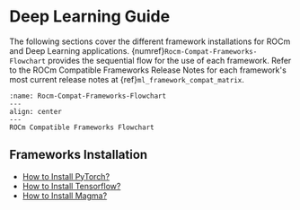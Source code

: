 # Deep Learning Guide

The following sections cover the different framework installations for ROCm and
Deep Learning applications. {numref}`Rocm-Compat-Frameworks-Flowchart` provides
the sequential flow for the use of each framework. Refer to the ROCm Compatible
Frameworks Release Notes for each framework's most current release notes at
{ref}`ml_framework_compat_matrix`.

```{figure} ../data/how_to/magma_install/image.005.png
:name: Rocm-Compat-Frameworks-Flowchart
---
align: center
---
ROCm Compatible Frameworks Flowchart
```

## Frameworks Installation

- [How to Install PyTorch?](pytorch_install/pytorch_install)
- [How to Install Tensorflow?](tensorflow_install/tensorflow_install)
- [How to Install Magma?](magma_install/magma_install)
